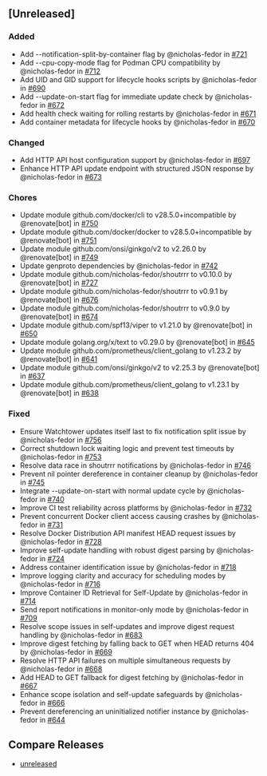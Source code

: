 
## [Unreleased]

### Added

- Add --notification-split-by-container flag by @nicholas-fedor in [#721](https://github.com/nicholas-fedor/watchtower/pull/721)
- Add --cpu-copy-mode flag for Podman CPU compatibility by @nicholas-fedor in [#712](https://github.com/nicholas-fedor/watchtower/pull/712)
- Add UID and GID support for lifecycle hooks scripts by @nicholas-fedor in [#690](https://github.com/nicholas-fedor/watchtower/pull/690)
- Add --update-on-start flag for immediate update check by @nicholas-fedor in [#672](https://github.com/nicholas-fedor/watchtower/pull/672)
- Add health check waiting for rolling restarts by @nicholas-fedor in [#671](https://github.com/nicholas-fedor/watchtower/pull/671)
- Add container metadata for lifecycle hooks by @nicholas-fedor in [#670](https://github.com/nicholas-fedor/watchtower/pull/670)

### Changed

- Add HTTP API host configuration support by @nicholas-fedor in [#697](https://github.com/nicholas-fedor/watchtower/pull/697)
- Enhance HTTP API update endpoint with structured JSON response by @nicholas-fedor in [#673](https://github.com/nicholas-fedor/watchtower/pull/673)

### Chores

- Update module github.com/docker/cli to v28.5.0+incompatible by @renovate[bot] in [#750](https://github.com/nicholas-fedor/watchtower/pull/750)
- Update module github.com/docker/docker to v28.5.0+incompatible by @renovate[bot] in [#751](https://github.com/nicholas-fedor/watchtower/pull/751)
- Update module github.com/onsi/ginkgo/v2 to v2.26.0 by @renovate[bot] in [#749](https://github.com/nicholas-fedor/watchtower/pull/749)
- Update genproto dependencies by @nicholas-fedor in [#742](https://github.com/nicholas-fedor/watchtower/pull/742)
- Update module github.com/nicholas-fedor/shoutrrr to v0.10.0 by @renovate[bot] in [#727](https://github.com/nicholas-fedor/watchtower/pull/727)
- Update module github.com/nicholas-fedor/shoutrrr to v0.9.1 by @renovate[bot] in [#676](https://github.com/nicholas-fedor/watchtower/pull/676)
- Update module github.com/nicholas-fedor/shoutrrr to v0.9.0 by @renovate[bot] in [#674](https://github.com/nicholas-fedor/watchtower/pull/674)
- Update module github.com/spf13/viper to v1.21.0 by @renovate[bot] in [#650](https://github.com/nicholas-fedor/watchtower/pull/650)
- Update module golang.org/x/text to v0.29.0 by @renovate[bot] in [#645](https://github.com/nicholas-fedor/watchtower/pull/645)
- Update module github.com/prometheus/client_golang to v1.23.2 by @renovate[bot] in [#641](https://github.com/nicholas-fedor/watchtower/pull/641)
- Update module github.com/onsi/ginkgo/v2 to v2.25.3 by @renovate[bot] in [#637](https://github.com/nicholas-fedor/watchtower/pull/637)
- Update module github.com/prometheus/client_golang to v1.23.1 by @renovate[bot] in [#638](https://github.com/nicholas-fedor/watchtower/pull/638)

### Fixed

- Ensure Watchtower updates itself last to fix notification split issue by @nicholas-fedor in [#756](https://github.com/nicholas-fedor/watchtower/pull/756)
- Correct shutdown lock waiting logic and prevent test timeouts by @nicholas-fedor in [#753](https://github.com/nicholas-fedor/watchtower/pull/753)
- Resolve data race in shoutrrr notifications by @nicholas-fedor in [#746](https://github.com/nicholas-fedor/watchtower/pull/746)
- Prevent nil pointer dereference in container cleanup by @nicholas-fedor in [#745](https://github.com/nicholas-fedor/watchtower/pull/745)
- Integrate --update-on-start with normal update cycle by @nicholas-fedor in [#740](https://github.com/nicholas-fedor/watchtower/pull/740)
- Improve CI test reliability across platforms by @nicholas-fedor in [#732](https://github.com/nicholas-fedor/watchtower/pull/732)
- Prevent concurrent Docker client access causing crashes by @nicholas-fedor in [#731](https://github.com/nicholas-fedor/watchtower/pull/731)
- Resolve Docker Distribution API manifest HEAD request issues by @nicholas-fedor in [#728](https://github.com/nicholas-fedor/watchtower/pull/728)
- Improve self-update handling with robust digest parsing by @nicholas-fedor in [#724](https://github.com/nicholas-fedor/watchtower/pull/724)
- Address container identification issue by @nicholas-fedor in [#718](https://github.com/nicholas-fedor/watchtower/pull/718)
- Improve logging clarity and accuracy for scheduling modes by @nicholas-fedor in [#716](https://github.com/nicholas-fedor/watchtower/pull/716)
- Improve Container ID Retrieval for Self-Update by @nicholas-fedor in [#714](https://github.com/nicholas-fedor/watchtower/pull/714)
- Send report notifications in monitor-only mode by @nicholas-fedor in [#709](https://github.com/nicholas-fedor/watchtower/pull/709)
- Resolve scope issues in self-updates and improve digest request handling by @nicholas-fedor in [#683](https://github.com/nicholas-fedor/watchtower/pull/683)
- Improve digest fetching by falling back to GET when HEAD returns 404 by @nicholas-fedor in [#669](https://github.com/nicholas-fedor/watchtower/pull/669)
- Resolve HTTP API failures on multiple simultaneous requests by @nicholas-fedor in [#668](https://github.com/nicholas-fedor/watchtower/pull/668)
- Add HEAD to GET fallback for digest fetching by @nicholas-fedor in [#667](https://github.com/nicholas-fedor/watchtower/pull/667)
- Enhance scope isolation and self-update safeguards by @nicholas-fedor in [#666](https://github.com/nicholas-fedor/watchtower/pull/666)
- Prevent dereferencing an uninitialized notifier instance by @nicholas-fedor in [#644](https://github.com/nicholas-fedor/watchtower/pull/644)

## Compare Releases

- [unreleased](https://github.com/nicholas-fedor/watchtower/compare/v1.12.0...HEAD)

<!-- generated by git-cliff -->
